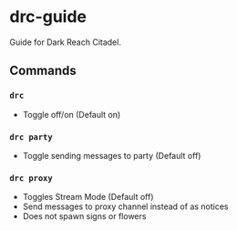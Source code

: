 # drc-guide
Guide for Dark Reach Citadel.

## Commands
### `drc`
- Toggle off/on (Default on)

### `drc party`
- Toggle sending messages to party (Default off)

### `drc proxy`
- Toggles Stream Mode (Default off)
- Send messages to proxy channel instead of as notices
- Does not spawn signs or flowers
